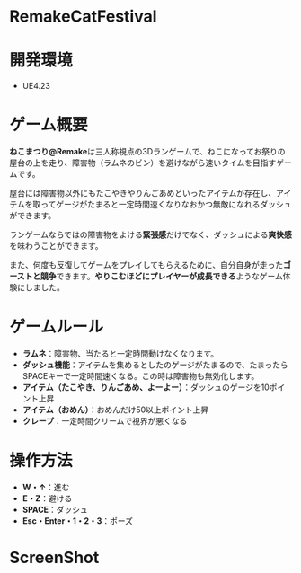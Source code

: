 # RemakeCatFestival
# 開発環境
- UE4.23

# ゲーム概要
**ねこまつり@Remake**は三人称視点の3Dランゲームで、ねこになってお祭りの屋台の上を走り、障害物（ラムネのビン）を避けながら速いタイムを目指すゲームです。

屋台には障害物以外にもたこやきやりんごあめといったアイテムが存在し、アイテムを取ってゲージがたまると一定時間速くなりなおかつ無敵になれるダッシュができます。

ランゲームならではの障害物をよける**緊張感**だけでなく、ダッシュによる**爽快感**を味わうことができます。

また、何度も反復してゲームをプレイしてもらえるために、自分自身が走った**ゴーストと競争**できます。**やりこむほどにプレイヤーが成長できる**ようなゲーム体験にしました。

# ゲームルール
- **ラムネ**：障害物、当たると一定時間動けなくなります。
- **ダッシュ機能**：アイテムを集めるとしたのゲージがたまるので、たまったらSPACEキーで一定時間速くなる。この時は障害物も無効化します。
- **アイテム（たこやき、りんごあめ、よーよー）**：ダッシュのゲージを10ポイント上昇
- **アイテム（おめん）**：おめんだけ50以上ポイント上昇
- **クレープ**：一定時間クリームで視界が悪くなる

# 操作方法
- **W・↑**：進む
- **E・Z**：避ける
- **SPACE**：ダッシュ
- **Esc・Enter・1・2・3**：ポーズ

# ScreenShot
